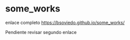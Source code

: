 # some_works

enlace completo https://bsoviedo.github.io/some_works/


Pendiente revisar segundo enlace
